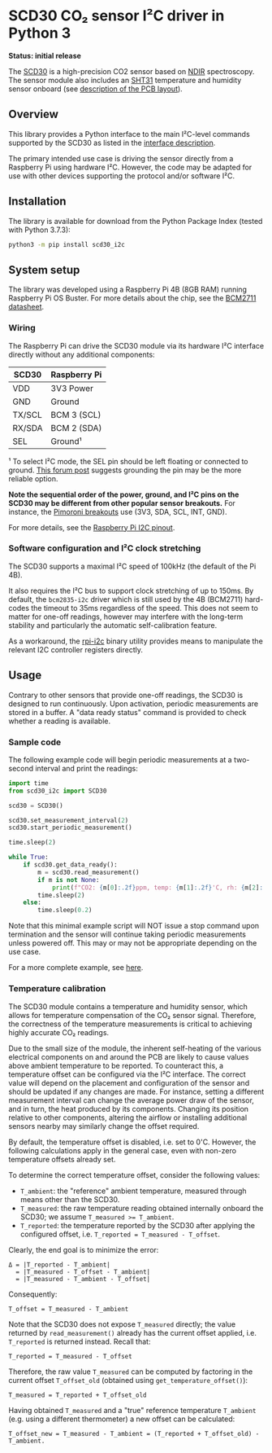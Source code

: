 # SCD30 CO₂	sensor I²C driver in Python 3

**Status: initial release**

The [SCD30](https://www.sensirion.com/en/environmental-sensors/carbon-dioxide-sensors/carbon-dioxide-sensors-co2/)
is a high-precision CO2 sensor based on [NDIR](https://en.wikipedia.org/wiki/Nondispersive_infrared_sensor) spectroscopy.
The sensor module also includes an
[SHT31](https://www.sensirion.com/en/environmental-sensors/humidity-sensors/digital-humidity-sensors-for-various-applications/)
temperature and humidity sensor onboard (see
[description of the PCB layout](https://www.sensirion.com/fileadmin/user_upload/customers/sensirion/Dokumente/9.5_CO2/Sensirion_SCD30_Design-In_Guidelines_D1.pdf)).

## Overview
This library provides a Python interface to the main I²C-level commands supported by the SCD30 as listed in the
[interface description](https://www.sensirion.com/fileadmin/user_upload/customers/sensirion/Dokumente/9.5_CO2/Sensirion_CO2_Sensors_SCD30_Interface_Description.pdf).

The primary intended use case is driving the sensor directly from a Raspberry Pi using hardware I²C.
However, the code may be adapted for use with other devices supporting the protocol and/or software I²C.

## Installation
The library is available for download from the Python Package Index (tested with Python 3.7.3):
```bash
python3 -m pip install scd30_i2c
```

## System setup
The library was developed using a Raspberry Pi 4B (8GB RAM) running Raspberry Pi OS Buster. For more details about the chip, see the
[BCM2711 datasheet](https://www.raspberrypi.org/documentation/hardware/raspberrypi/bcm2711/rpi_DATA_2711_1p0.pdf).

### Wiring
The Raspberry Pi can drive the SCD30 module via its hardware I²C interface directly without any additional components:

SCD30  | Raspberry Pi
------ | ------------
VDD    | 3V3 Power
GND    | Ground
TX/SCL | BCM 3 (SCL)
RX/SDA | BCM 2 (SDA)
SEL    | Ground¹

¹ To select I²C mode, the SEL pin should be left floating or connected to ground.
[This forum post](https://forum.arduino.cc/index.php?topic=561246.msg3828228#msg3828228) suggests grounding the pin may be the
more reliable option.

**Note the sequential order of the power, ground, and I²C pins on the SCD30 may be different from other popular sensor breakouts.**
For instance, the [Pimoroni breakouts](https://shop.pimoroni.com/collections/pimoroni-breakouts) use (3V3, SDA, SCL, INT, GND).

For more details, see the [Raspberry Pi I2C pinout](https://pinout.xyz/pinout/i2c).

### Software configuration and I²C clock stretching
The SCD30 supports a maximal I²C speed of 100kHz (the default of the Pi 4B).

It also requires the I²C bus to support clock stretching of up to 150ms. By default, the `bcm2835-i2c` driver which is still
used by the 4B (BCM2711) hard-codes the timeout to 35ms regardless of the speed. This does not seem to matter for one-off
readings, however may interfere with the long-term stability and particularly the automatic self-calibration feature.

As a workaround, the [rpi-i2c](https://github.com/RequestForCoffee/rpi-i2c-timings) binary utility provides means to
manipulate the relevant I2C controller registers directly.

## Usage
Contrary to other sensors that provide one-off readings, the SCD30 is designed to run continuously. Upon activation, periodic
measurements are stored in a buffer. A "data ready status" command is provided to check whether a reading is available.

### Sample code

The following example code will begin periodic measurements at a two-second interval and print the readings:

```py
import time
from scd30_i2c import SCD30

scd30 = SCD30()

scd30.set_measurement_interval(2)
scd30.start_periodic_measurement()

time.sleep(2)

while True:
    if scd30.get_data_ready():
        m = scd30.read_measurement()
        if m is not None:
            print(f"CO2: {m[0]:.2f}ppm, temp: {m[1]:.2f}'C, rh: {m[2]:.2f}%")
        time.sleep(2)
    else:
        time.sleep(0.2)
```

Note that this minimal example script will NOT issue a stop command upon termination and the sensor will continue taking
periodic measurements unless powered off. This may or may not be appropriate depending on the use case.

For a more complete example, see [here](examples/continuous_measurement.py).

### Temperature calibration
The SCD30 module contains a temperature and humidity sensor, which allows for temperature compensation of the CO₂ sensor
signal. Therefore, the correctness of the temperature measurements is critical to achieving highly accurate CO₂ readings.

Due to the small size of the module, the inherent self-heating of the various electrical components on and around the
PCB are likely to cause values above ambient temperature to be reported. To counteract this, a temperature offset can be
configured via the I²C interface. The correct value will depend on the placement and configuration of the sensor and
should be updated if any changes are made. For instance, setting a different measurement interval can change the average
power draw of the sensor, and in turn, the heat produced by its components. Changing its position relative to other
components, altering the airflow or installing additional sensors nearby may similarly change the offset required.

By default, the temperature offset is disabled, i.e. set to 0'C. However, the following calculations apply in the general
case, even with non-zero temperature offsets already set.

To determine the correct temperature offset, consider the following values:
* `T_ambient`: the "reference" ambient temperature, measured through means other than the SCD30.
* `T_measured`: the raw temperature reading obtained internally onboard the SCD30; we assume `T_measured >= T_ambient`.
* `T_reported`: the temperature reported by the SCD30 after applying the configured offset, i.e. `T_reported = T_measured - T_offset`.

Clearly, the end goal is to minimize the error:
```
Δ = |T_reported - T_ambient|
  = |T_measured - T_offset - T_ambient|
  = |T_measured - T_ambient - T_offset|
```
Consequently:
```
T_offset = T_measured - T_ambient
```

Note that the SCD30 does not expose `T_measured` directly; the value returned by `read_measurement()` already has the
current offset applied, i.e. `T_reported` is returned instead. Recall that:
```
T_reported = T_measured - T_offset
```
Therefore, the raw value `T_measured` can be computed by factoring in the current offset `T_offset_old` (obtained using
`get_temperature_offset()`):
```
T_measured = T_reported + T_offset_old
```

Having obtained `T_measured` and a "true" reference temperature `T_ambient` (e.g. using a different thermometer) a new
offset can be calculated:
```
T_offset_new = T_measured - T_ambient = (T_reported + T_offset_old) - T_ambient.
```
